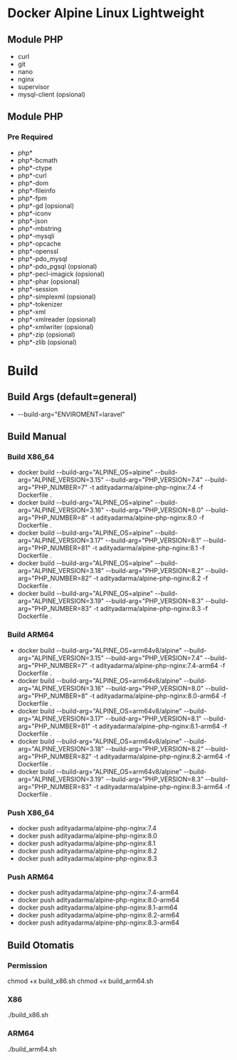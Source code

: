 # Docker Alpine Linux Lightweight

## Module PHP
- curl
- git
- nano
- nginx
- supervisor
- mysql-client (opsional)

## Module PHP
### Pre Required
- php*
- php*-bcmath
- php*-ctype
- php*-curl
- php*-dom
- php*-fileinfo
- php*-fpm
- php*-gd (opsional)
- php*-iconv
- php*-json
- php*-mbstring
- php*-mysqli
- php*-opcache
- php*-openssl
- php*-pdo_mysql
- php*-pdo_pgsql (opsional)
- php*-pecl-imagick (opsional)
- php*-phar (opsional)
- php*-session
- php*-simplexml (opsional)
- php*-tokenizer
- php*-xml
- php*-xmlreader (opsional)
- php*-xmlwriter (opsional)
- php*-zip (opsional)
- php*-zlib (opsional)

# Build

## Build Args (default=general)
- --build-arg="ENVIROMENT=laravel"

## Build Manual

### Build X86_64
- docker build --build-arg="ALPINE_OS=alpine" --build-arg="ALPINE_VERSION=3.15" --build-arg="PHP_VERSION=7.4" --build-arg="PHP_NUMBER=7" -t adityadarma/alpine-php-nginx:7.4 -f Dockerfile .
- docker build --build-arg="ALPINE_OS=alpine" --build-arg="ALPINE_VERSION=3.16" --build-arg="PHP_VERSION=8.0" --build-arg="PHP_NUMBER=8" -t adityadarma/alpine-php-nginx:8.0 -f Dockerfile .
- docker build --build-arg="ALPINE_OS=alpine" --build-arg="ALPINE_VERSION=3.17" --build-arg="PHP_VERSION=8.1" --build-arg="PHP_NUMBER=81" -t adityadarma/alpine-php-nginx:8.1 -f Dockerfile .
- docker build --build-arg="ALPINE_OS=alpine" --build-arg="ALPINE_VERSION=3.18" --build-arg="PHP_VERSION=8.2" --build-arg="PHP_NUMBER=82" -t adityadarma/alpine-php-nginx:8.2 -f Dockerfile .
- docker build --build-arg="ALPINE_OS=alpine" --build-arg="ALPINE_VERSION=3.19" --build-arg="PHP_VERSION=8.3" --build-arg="PHP_NUMBER=83" -t adityadarma/alpine-php-nginx:8.3 -f Dockerfile .

### Build ARM64
- docker build --build-arg="ALPINE_OS=arm64v8/alpine" --build-arg="ALPINE_VERSION=3.15" --build-arg="PHP_VERSION=7.4" --build-arg="PHP_NUMBER=7" -t adityadarma/alpine-php-nginx:7.4-arm64 -f Dockerfile .
- docker build --build-arg="ALPINE_OS=arm64v8/alpine" --build-arg="ALPINE_VERSION=3.16" --build-arg="PHP_VERSION=8.0" --build-arg="PHP_NUMBER=8" -t adityadarma/alpine-php-nginx:8.0-arm64 -f Dockerfile .
- docker build --build-arg="ALPINE_OS=arm64v8/alpine" --build-arg="ALPINE_VERSION=3.17" --build-arg="PHP_VERSION=8.1" --build-arg="PHP_NUMBER=81" -t adityadarma/alpine-php-nginx:8.1-arm64 -f Dockerfile .
- docker build --build-arg="ALPINE_OS=arm64v8/alpine" --build-arg="ALPINE_VERSION=3.18" --build-arg="PHP_VERSION=8.2" --build-arg="PHP_NUMBER=82" -t adityadarma/alpine-php-nginx:8.2-arm64 -f Dockerfile .
- docker build --build-arg="ALPINE_OS=arm64v8/alpine" --build-arg="ALPINE_VERSION=3.19" --build-arg="PHP_VERSION=8.3" --build-arg="PHP_NUMBER=83" -t adityadarma/alpine-php-nginx:8.3-arm64 -f Dockerfile .

### Push X86_64
- docker push adityadarma/alpine-php-nginx:7.4
- docker push adityadarma/alpine-php-nginx:8.0
- docker push adityadarma/alpine-php-nginx:8.1
- docker push adityadarma/alpine-php-nginx:8.2
- docker push adityadarma/alpine-php-nginx:8.3

### Push ARM64
- docker push adityadarma/alpine-php-nginx:7.4-arm64
- docker push adityadarma/alpine-php-nginx:8.0-arm64
- docker push adityadarma/alpine-php-nginx:8.1-arm64
- docker push adityadarma/alpine-php-nginx:8.2-arm64
- docker push adityadarma/alpine-php-nginx:8.3-arm64

## Build Otomatis

### Permission
chmod +x build_x86.sh
chmod +x build_arm64.sh

### X86
./build_x86.sh

### ARM64
./build_arm64.sh